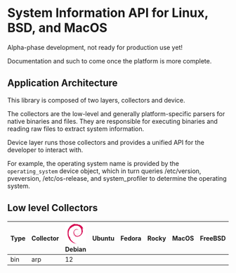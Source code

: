 # System Information API for Linux, BSD, and MacOS

Alpha-phase development, not ready for production use yet!

Documentation and such to come once the platform is more complete.

## Application Architecture

This library is composed of two layers, collectors and device.

The collectors are the low-level and generally platform-specific parsers for native binaries and files.
They are responsible for executing binaries and reading raw files to extract system information.

Device layer runs those collectors and provides a unified API for the developer to interact with.

For example, the operating system name is provided by the `operating_system` device object, 
which in turn queries /etc/version, pveversion, /etc/os-release, and system_profiler to determine the operating system.


## Low level Collectors

| Type | Collector | ![Debian](docs/images/icons/debian.svg) Debian | Ubuntu | Fedora | Rocky | MacOS | FreeBSD | Proxmox | TrueNAS |
|------|-----------|------------------------------------------------|--------|--------|-------|-------|---------|---------|---------|
| bin  | arp       | 12                                             |        |        |       |       |         |         |         |